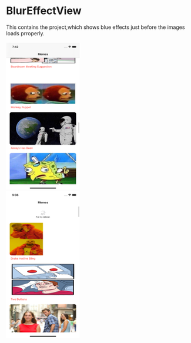 # BlurEffectView
This contains the project,which shows blue effects just before the images loads prroperly.
<br>   
<img src = "https://github.com/mksmanish/BlurEffectView/blob/master/ss/Simulator%20Screen%20Shot%20-%20iPhone%2011%20-%202022-05-08%20at%2019.42.21.png" width="200" height="400" ><br>
<img src = "https://github.com/mksmanish/BlurEffectView/blob/master/ss/Simulator%20Screen%20Shot%20-%20iPhone%2011%20-%202022-05-08%20at%2021.36.03.png" width="200" height="400" ><br>
<br>
